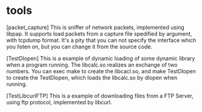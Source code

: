 # tools

[packet_capture]
This is sniffer of network packets, implemented using libpap.
It supports load packets from a capture file spedified by argument, with tcpdump format.
It's a pity that you can not specify the interface which you listen on, but you can change it from the source code.


[TestDlopen]
This is a example of dynamic loading of some dynamic library when a program running.
The libcalc.so realizes an exchange of two numbers.
You can exec make to create the libcacl.so, and make TestDlopen to create the TestDlopen, which loads the libcalc.so by dlopen when running.


[TestLibcurlFTP]
This is a example of downloading files from a FTP Server, using ftp protocol, implemented by libcurl.
